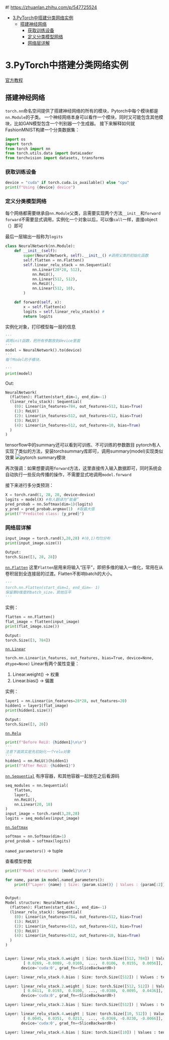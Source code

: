 #! https://zhuanlan.zhihu.com/p/547725524
- [3.PyTorch中搭建分类网络实例](#3pytorch中搭建分类网络实例)
  - [搭建神经网络](#搭建神经网络)
    - [获取训练设备](#获取训练设备)
    - [定义分类模型网络](#定义分类模型网络)
    - [网络层详解](#网络层详解)

# 3.PyTorch中搭建分类网络实例
[官方教程](https://pytorch.org/tutorials/beginner/basics/buildmodel_tutorial.html)

## 搭建神经网络
`torch.nn`命名空间提供了搭建神经网络的所有的模块，Pytorch中每个模块都是`nn.Module`的子类。
一个神经网络本身可以看作一个模块，同时又可能包含其他模块，比如GAN模型包含一个判别器一个生成器。
接下来解释如何就FashionMNIST构建一个分类数据集：
```python
import os
import torch
from torch import nn
from torch.utils.data import DataLoader
from torchvision import datasets, transforms
```

### 获取训练设备
```python
device = "cuda" if torch.cuda.is_available() else "cpu"
print(f"Using {device} device")
```

### 定义分类模型网络
每个网络都需要继承自`nn.Module`父类，且需要实现两个方法`__init__`和`forward`
`forward`不需要显式调用，实例化一个对象以后，可以像`call`一样，直接object（）即可

最后一层输出一般称为`logits`

```python
class NeuralNetwork(nn.Module):
    def __init__(self):
        super(NeuralNetwork, self).__init__() #调用父类的初始化函数
        self.flatten = nn.Flatten()  
        self.linear_relu_stack = nn.Sequential(
            nn.Linear(28*28, 512),
            nn.ReLU(),
            nn.Linear(512, 512),
            nn.ReLU(),
            nn.Linear(512, 10),
        )

    def forward(self, x):
        x = self.flatten(x)
        logits = self.linear_relu_stack(x) #
        return logits
```

实例化对象，打印模型每一层的信息
```python
'''
调用init函数，把所有参数放到device里面
'''
model = NeuralNetwork().to(device) 
'''
每个Model的子模块，

'''
print(model) 
```
Out:
```python
NeuralNetwork(
  (flatten): Flatten(start_dim=1, end_dim=-1)
  (linear_relu_stack): Sequential(
    (0): Linear(in_features=784, out_features=512, bias=True)
    (1): ReLU()
    (2): Linear(in_features=512, out_features=512, bias=True)
    (3): ReLU()
    (4): Linear(in_features=512, out_features=10, bias=True)
  )
)
```
tensorflow中的summary还可以看到可训练、不可训练的参数数目
pytorch有人实现了类似的方法，安装torchsummary库即可，调用summary(model)实现类似效果
![pytorch summary模块](https://pic4.zhimg.com/80/v2-9bd9861a7171960d9d5a52b1394ae6e0.png)

再次强调：如果想要调用`forward`方法，这里直接传入输入数据即可，同时系统会自动执行一些反向传播的操作，不需要显式地调用`model.forward`

接下来进行多分类预测：
```python
X = torch.rand(1, 28, 28, device=device)
logits = model(X) #有人翻译为“能量”
pred_probab = nn.Softmax(dim=1)(logits)
y_pred = pred_probab.argmax(1)  #取最大值
print(f"Predicted class: {y_pred}")
```

### 网络层详解
```python
input_image = torch.rand(3,28,28) #(0,1)均匀分布
print(input_image.size())

Output:
torch.Size([3, 28, 28])
```

[`nn.Flatten`](https://pytorch.org/docs/stable/generated/torch.nn.Flatten.html)
这里`Flatten`层用来将输入“压平”，即把多维的输入一维化，常用在从卷积层到全连接层的过渡。Flatten不影响batch的大小。
```python
'''
torch.nn.Flatten(start_dim=1, end_dim=- 1)
保留第0维度的batch_size，其他压平
'''
```

实例：
```python
flatten = nn.Flatten()
flat_image = flatten(input_image)
print(flat_image.size())

Output:
torch.Size([3, 784])
```

[`nn.Linear`](https://pytorch.org/docs/stable/generated/torch.nn.Linear.html#torch.nn.Linear)

`torch.nn.Linear(in_features, out_features, bias=True, device=None, dtype=None)`
Linear有两个属性变量：
1. Linear.weight() -> 权重
2. Linear.bias() -> 偏置



实例：
```python
layer1 = nn.Linear(in_features=28*28, out_features=20)
hidden1 = layer1(flat_image)
print(hidden1.size())

Output:
torch.Size([3, 20])
```

[`nn.Relu`](https://pytorch.org/tutorials/beginner/basics/buildmodel_tutorial.html#nn-relu)
```python
print(f"Before ReLU: {hidden1}\n\n")
'''
注意下面其实是先初始化一个relu对象
'''
hidden1 = nn.ReLU()(hidden1)
print(f"After ReLU: {hidden1}")
```

[`nn.Sequential`](https://pytorch.org/docs/stable/generated/torch.nn.Sequential.html)
有序容器，和其他容器一起放在之后看源码
```python
seq_modules = nn.Sequential(
    flatten,
    layer1,
    nn.ReLU(),
    nn.Linear(20, 10)
)
input_image = torch.rand(3,28,28)
logits = seq_modules(input_image)
```

[`nn.Softmax`](https://pytorch.org/docs/stable/generated/torch.nn.Softmax.html)

```python
softmax = nn.Softmax(dim=1)
pred_probab = softmax(logits)
```

`named_parameters()` -> tuple

查看模型参数
```python
print(f"Model structure: {model}\n\n")

for name, param in model.named_parameters():
    print(f"Layer: {name} | Size: {param.size()} | Values : {param[:2]} \n")


Output:
Model structure: NeuralNetwork(
  (flatten): Flatten(start_dim=1, end_dim=-1)
  (linear_relu_stack): Sequential(
    (0): Linear(in_features=784, out_features=512, bias=True)
    (1): ReLU()
    (2): Linear(in_features=512, out_features=512, bias=True)
    (3): ReLU()
    (4): Linear(in_features=512, out_features=10, bias=True)
  )
)


Layer: linear_relu_stack.0.weight | Size: torch.Size([512, 784]) | Values : tensor([[ 0.0111,  0.0082,  0.0263,  ...,  0.0186, -0.0031,  0.0357],
        [ 0.0269, -0.0089, -0.0169,  ...,  0.0106,  0.0155,  0.0056]],
       device='cuda:0', grad_fn=<SliceBackward0>)

Layer: linear_relu_stack.0.bias | Size: torch.Size([512]) | Values : tensor([ 0.0088, -0.0355], device='cuda:0', grad_fn=<SliceBackward0>)

Layer: linear_relu_stack.2.weight | Size: torch.Size([512, 512]) | Values : tensor([[ 0.0253, -0.0208,  0.0284,  ..., -0.0284, -0.0303, -0.0415],
        [ 0.0411,  0.0193,  0.0100,  ..., -0.0380,  0.0095,  0.0436]],
       device='cuda:0', grad_fn=<SliceBackward0>)

Layer: linear_relu_stack.2.bias | Size: torch.Size([512]) | Values : tensor([0.0363, 0.0002], device='cuda:0', grad_fn=<SliceBackward0>)

Layer: linear_relu_stack.4.weight | Size: torch.Size([10, 512]) | Values : tensor([[-0.0291,  0.0439,  0.0203,  ..., -0.0407, -0.0169, -0.0238],
        [ 0.0045,  0.0351,  0.0213,  ..., -0.0369, -0.0230, -0.0066]],
       device='cuda:0', grad_fn=<SliceBackward0>)

Layer: linear_relu_stack.4.bias | Size: torch.Size([10]) | Values : tensor([-0.0253,  0.0213], device='cuda:0', grad_fn=<SliceBackward0>)
```